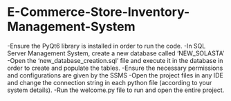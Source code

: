 # E-Commerce-Store-Inventory-Management-System
-Ensure the PyQt6 library is installed in order to run the code.
-In SQL Server Management System, create a new database called ‘NEW_SOLASTA’
-Open the ‘new_database_creation.sql’ file and execute it in the database in order to create and populate the tables.
-Ensure the necessary permissions and configurations are given by the SSMS
-Open the project files in any IDE and change the connection string in each python file (according to your system details).
-Run the welcome.py file to run and open the entire project.
